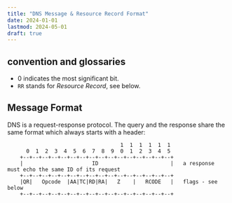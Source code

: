 ```yaml
---
title: "DNS Message & Resource Record Format"
date: 2024-01-01
lastmod: 2024-05-01
draft: true
---
```


## convention and glossaries

- 0 indicates the most significant bit.
- `RR` stands for *Resource Record*, see below.

## Message Format 

DNS is a request-response protocol.
The query and the response share the same format which always starts with a header:

```goat
                                    1  1  1  1  1  1
      0  1  2  3  4  5  6  7  8  9  0  1  2  3  4  5
    +--+--+--+--+--+--+--+--+--+--+--+--+--+--+--+--+
    |                      ID                       |   a response must echo the same ID of its request
    +--+--+--+--+--+--+--+--+--+--+--+--+--+--+--+--+
    |QR|   Opcode  |AA|TC|RD|RA|   Z    |   RCODE   |   flags - see below
    +--+--+--+--+--+--+--+--+--+--+--+--+--+--+--+--+
